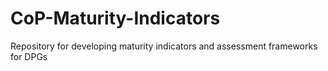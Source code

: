 # CoP-Maturity-Indicators
Repository for developing maturity indicators and assessment frameworks for DPGs

